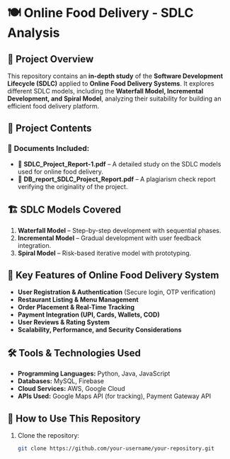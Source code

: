 # 🍽️ Online Food Delivery - SDLC Analysis  

## 📖 Project Overview  
This repository contains an **in-depth study** of the **Software Development Lifecycle (SDLC)** applied to **Online Food Delivery Systems**. It explores different SDLC models, including the **Waterfall Model, Incremental Development, and Spiral Model**, analyzing their suitability for building an efficient food delivery platform.  

## 📂 Project Contents  
### 🔹 **Documents Included:**  
- 📜 **SDLC_Project_Report-1.pdf** – A detailed study on the SDLC models used for online food delivery.  
- 📜 **DB_report_SDLC_Project_Report.pdf** – A plagiarism check report verifying the originality of the project.  

## 🏗️ SDLC Models Covered  
1. **Waterfall Model** – Step-by-step development with sequential phases.  
2. **Incremental Model** – Gradual development with user feedback integration.  
3. **Spiral Model** – Risk-based iterative model with prototyping.  

## 📌 Key Features of Online Food Delivery System  
- **User Registration & Authentication** (Secure login, OTP verification)  
- **Restaurant Listing & Menu Management**  
- **Order Placement & Real-Time Tracking**  
- **Payment Integration (UPI, Cards, Wallets, COD)**  
- **User Reviews & Rating System**  
- **Scalability, Performance, and Security Considerations**  

## 🛠️ Tools & Technologies Used  
- **Programming Languages:** Python, Java, JavaScript  
- **Databases:** MySQL, Firebase  
- **Cloud Services:** AWS, Google Cloud  
- **APIs Used:** Google Maps API (for tracking), Payment Gateway API  

## 🚀 How to Use This Repository  
1. Clone the repository:  
   ```bash
   git clone https://github.com/your-username/your-repository.git
